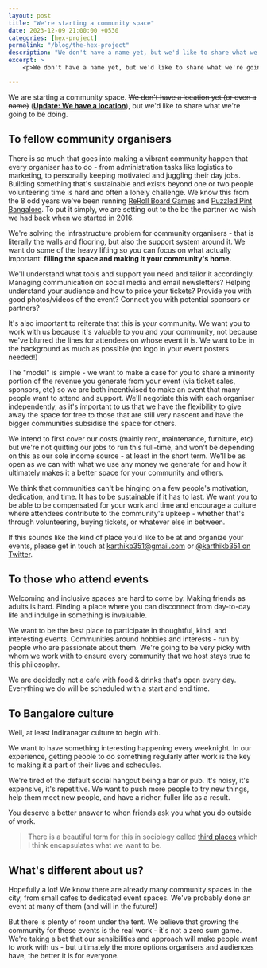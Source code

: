 ```yaml
---
layout: post
title: "We're starting a community space"
date: 2023-12-09 21:00:00 +0530
categories: [hex-project]
permalink: "/blog/the-hex-project"
description: "We don't have a name yet, but we'd like to share what we're going to be doing."
excerpt: >
    <p>We don't have a name yet, but we'd like to share what we're going to be doing.</p>

---
```


We are starting a community space. ~~We don't have a location yet (or even a name)~~ ([**Update: We have a location**](/blog/we-have-a-venue)), but we'd like to share what we're going to be doing.

## To fellow community organisers

There is so much that goes into making a vibrant community happen that every organiser has to do - from administration tasks like logistics to marketing, to personally keeping motivated and juggling their day jobs. Building something that's sustainable and exists beyond one or two people volunteering time is hard and often a lonely challenge. We know this from the 8 odd years we've been running [ReRoll Board Games](https://reroll.in) and [Puzzled Pint Bangalore](https://twitter.com/puzzledpintblr). To put it simply, we are setting out to the be the partner we wish we had back when we started in 2016.

We're solving the infrastructure problem for community organisers - that is literally the walls and flooring, but also the support system around it. We want do some of the heavy lifting so you can focus on what actually important: **filling the space and making it your community's home.**

We'll understand what tools and support you need and tailor it accordingly. Managing communication on social media and email newsletters? Helping understand your audience and how to price your tickets? Provide you with good photos/videos of the event? Connect you with potential sponsors or partners?

It's also important to reiterate that this is _your_ community. We want you to work with us because it's valuable to you and your community, not because we've blurred the lines for attendees on whose event it is. We want to be in the background as much as possible (no logo in your event posters needed!)

The "model" is simple - we want to make a case for you to share a minority portion of the revenue you generate from your event (via ticket sales, sponsors, etc) so we are both incentivised to make an event that many people want to attend and support. We'll negotiate this with each organiser independently, as it's important to us that we have the flexibility to give away the space for free to those that are still very nascent and have the bigger communities subsidise the space for others.

We intend to first cover our costs (mainly rent, maintenance, furniture, etc) but we're not quitting our jobs to run this full-time, and won't be depending on this as our sole income source - at least in the short term. We'll be as open as we can with what we use any money we generate for and how it ultimately makes it a better space for your community and others.

We think that communities can't be hinging on a few people's motivation, dedication, and time. It has to be sustainable if it has to last. We want you to be able to be compensated for your work and time and encourage a culture where attendees contribute to the community's upkeep - whether that's through volunteering, buying tickets, or whatever else in between.

If this sounds like the kind of place you'd like to be at and organize your events, please get in touch at [karthikb351@gmail.com](mailto:karthikb351@gmail.com) or [@karthikb351 on Twitter](https://twitter.com/karthikb351).

## To those who attend events

Welcoming and inclusive spaces are hard to come by. Making friends as adults is hard. Finding a place where you can disconnect from day-to-day life and indulge in something is invaluable.

We want to be the best place to participate in thoughtful, kind, and interesting events. Communities around hobbies and interests - run by people who are passionate about them. We're going to be very picky with whom we work with to ensure every community that we host stays true to this philosophy.

We are decidedly not a cafe with food & drinks that's open every day. Everything we do will be scheduled with a start and end time.

## To Bangalore culture

Well, at least Indiranagar culture to begin with.

We want to have something interesting happening every weeknight. In our experience, getting people to do something regularly after work is the key to making it a part of their lives and schedules.

We're tired of the default social hangout being a bar or pub. It's noisy, it's expensive, it's repetitive. We want to push more people to try new things, help them meet new people, and have a richer, fuller life as a result.

You deserve a better answer to when friends ask you what you do outside of work.

> There is a beautiful term for this in sociology called [third places](https://www.thegoodtrade.com/features/third-place-community-spaces/) which I think encapsulates what we want to be.

## What's different about us?

Hopefully a lot! We know there are already many community spaces in the city, from small cafes to dedicated event spaces. We've probably done an event at many of them (and will in the future!)

But there is plenty of room under the tent. We believe that growing the community for these events is the real work - it's not a zero sum game. We're taking a bet that our sensibilities and approach will make people want to work with us - but ultimately the more options organisers and audiences have, the better it is for everyone.
